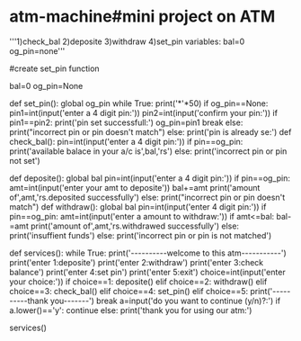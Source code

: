 # atm-machine#mini project on ATM
'''1)check_bal
2)deposite
3)withdraw
4)set_pin
variables: bal=0
           og_pin=none'''

#create set_pin function

bal=0
og_pin=None

def set_pin():
    global og_pin
    while True:
            print('*'*50)
            if og_pin==None:
                pin1=int(input('enter a 4 digit pin:'))
                pin2=int(input('confirm your pin:'))
                if pin1==pin2:
                    print('pin set successfull:')
                    og_pin=pin1
                    break
                else: 
                    print("incorrect pin or pin doesn't match")
            else:
                print('pin is already se:')
def check_bal():
    pin=int(input('enter a 4 digit pin:'))
    if pin==og_pin:
        print('available balace in your a/c is',bal,'rs')
    else:
        print('incorrect pin or pin not set')

def deposite():
    global bal
    pin=int(input('enter a 4 digit pin:'))
    if pin==og_pin:
        amt=int(input('enter your amt to deposite'))
        bal+=amt
        print('amount of',amt,'rs.deposited successfully')
    else:
        print("incorrect pin or pin doesn't match")
def withdraw():
    global bal
    pin=int(input('enter 4 digit pin:'))
    if pin==og_pin:
        amt=int(input('enter a amount to withdraw:'))
        if amt<=bal:
        	bal-=amt
        	print('amount of',amt,'rs.withdrawed successfully')
          else:
		print('insuffient funds')
    else:
        print('incorrect pin or pin is not matched')
   
def services():
    while True:
        print('----------welcome to this atm-----------')
        print('enter 1:deposite')
        print('enter 2:withdraw')
        print('enter 3:check balance')
        print('enter 4:set pin')
        print('enter 5:exit')
        choice=int(input('enter your choice:'))
        if choice==1:
            deposite()
        elif choice==2:
            withdraw()
        elif choice==3:
            check_bal()
        elif choice==4:
            set_pin()
        elif choice==5:
            print('----------thank you-------')
            break
        a=input('do you want to continue (y/n)?:')
        if a.lower()=='y':
            continue
        else:
            print('thank you for using our atm:')
            

services()

